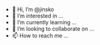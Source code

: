 - 👋 Hi, I’m @jinsko
- 👀 I’m interested in ...
- 🌱 I’m currently learning ...
- 💞️ I’m looking to collaborate on ...
- 📫 How to reach me ...

<!---
jinsko/jinsko is a ✨ special ✨ repository because its `README.md` (this file) appears on your GitHub profile.
You can click the Preview link to take a look at your changes.
--->
